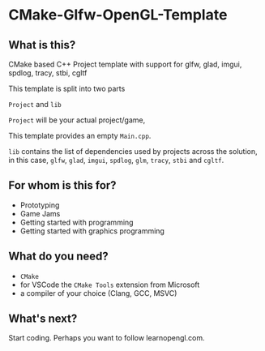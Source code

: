 # CMake-Glfw-OpenGL-Template

## What is this?

CMake based C++ Project template with support for glfw, glad, imgui, spdlog, tracy, stbi, cgltf

This template is split into two parts

`Project` and `lib`

`Project` will be your actual project/game,

This template provides an empty `Main.cpp`.

`lib` contains the list of dependencies used by projects across the solution, in this case, `glfw`, `glad`, `imgui`, `spdlog`, `glm`, `tracy`, `stbi` and `cgltf`.

## For whom is this for?

- Prototyping
- Game Jams
- Getting started with programming
- Getting started with graphics programming

## What do you need?

- `CMake`
- for VSCode the `CMake Tools` extension from Microsoft
- a compiler of your choice (Clang, GCC, MSVC)

## What's next?

Start coding. Perhaps you want to follow learnopengl.com.